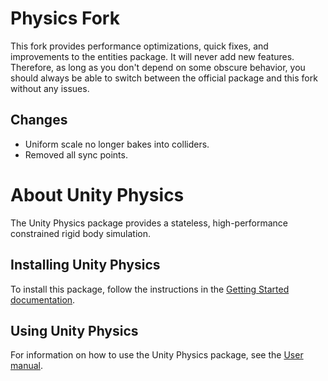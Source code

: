 # Physics Fork
This fork provides performance optimizations, quick fixes, and improvements to the entities package. It will never add new features. Therefore, as long as you don't depend on some obscure behavior, you should always be able to switch between the official package and this fork without any issues.

## Changes
- Uniform scale no longer bakes into colliders.
- Removed all sync points.

# About Unity Physics
The Unity Physics package provides a stateless, high-performance constrained rigid body simulation.

## Installing Unity Physics
To install this package, follow the instructions in the [Getting Started documentation](Documentation~/getting-started-installation.md).

## Using Unity Physics
For information on how to use the Unity Physics package, see the [User manual](Documentation~/index.md).
